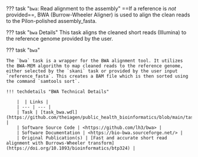 <!-- if: theiameta -->
??? task "`bwa`: Read alignment to the assembly"
    ==If a reference is _not_ provided==, BWA (Burrow-Wheeler Aligner) is used to align the clean reads to the Pilon-polished assembly_fasta.
<!-- endif -->
<!-- if: freyja -->
??? task "`bwa` Details"
    This task aligns the cleaned short reads (Illumina) to the reference genome provided by the user.
<!-- endif -->
<!-- if: theiaviral -->
??? task "`bwa`"

    The `bwa` task is a wrapper for the BWA alignment tool. It utilizes the BWA-MEM algorithm to map cleaned reads to the reference genome, either selected by the `skani` task or provided by the user input `reference_fasta`. This creates a BAM file which is then sorted using the command `samtools sort`.
<!-- endif -->
    !!! techdetails "BWA Technical Details"
    
        |  | Links |
        | --- | --- |
        | Task | [task_bwa.wdl](https://github.com/theiagen/public_health_bioinformatics/blob/main/tasks/alignment/task_bwa.wdl) |
        | Software Source Code | <https://github.com/lh3/bwa> |
        | Software Documentation | <https://bio-bwa.sourceforge.net/> |
        | Original Publication(s) | [Fast and accurate short read alignment with Burrows-Wheeler transform](https://doi.org/10.1093/bioinformatics/btp324) |